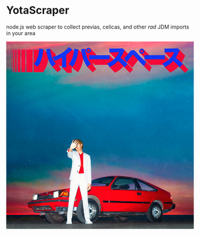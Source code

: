 # YotaScraper
node.js web scraper to collect previas, celicas, and other _rad_ JDM imports in your area


<img src="https://github.com/LivInAbsurdism/YotaScraper/blob/master/Hyperspace_Yota.jpg" alt="Beck's HyperSpace album featuring an '88 All-Trac Celica" width="600"/>
